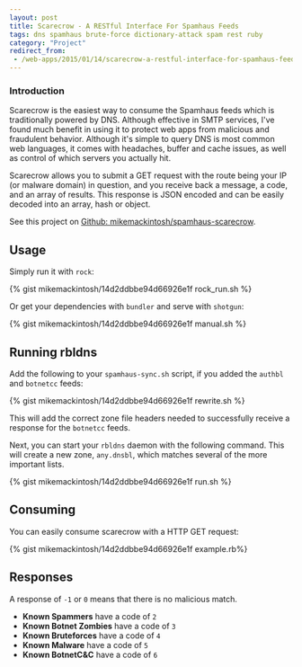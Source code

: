 ```yaml
---
layout: post
title: Scarecrow - A RESTful Interface For Spamhaus Feeds
tags: dns spamhaus brute-force dictionary-attack spam rest ruby
category: "Project"
redirect_from:
 - /web-apps/2015/01/14/scarecrow-a-restful-interface-for-spamhaus-feeds/
---
```


### Introduction

Scarecrow is the easiest way to consume the Spamhaus feeds which is traditionally powered by DNS. Although effective in SMTP services, I've found much benefit in using it to protect web apps from malicious and fraudulent behavior. Although it's simple to query DNS is most common web languages, it comes with headaches, buffer and cache issues, as well as control of which servers you actually hit.

Scarecrow allows you to submit a GET request with the route being your IP (or malware domain) in question, and you receive back a message, a code, and an array of results. This response is JSON encoded and can be easily decoded into an array, hash or object.

See this project on [Github: mikemackintosh/spamhaus-scarecrow](https://github.com/mikemackintosh/spamhaus-scarecrow).


## Usage

Simply run it with `rock`:

{% gist mikemackintosh/14d2ddbbe94d66926e1f rock_run.sh %}
    
Or get your dependencies with `bundler` and serve with `shotgun`:

{% gist mikemackintosh/14d2ddbbe94d66926e1f manual.sh %}

## Running rbldns

Add the following to your `spamhaus-sync.sh` script, if you added the `authbl` and `botnetcc` feeds:

{% gist mikemackintosh/14d2ddbbe94d66926e1f rewrite.sh %}

This will add the correct zone file headers needed to successfully receive a response for the `botnetcc` feeds.

Next, you can start your `rbldns` daemon with the following command. This will create a new zone, `any.dnsbl`, which matches several of the more important lists.

{% gist mikemackintosh/14d2ddbbe94d66926e1f run.sh %}

## Consuming

You can easily consume scarecrow with a HTTP GET request:

{% gist mikemackintosh/14d2ddbbe94d66926e1f example.rb%}

## Responses

A response of `-1` or `0` means that there is no malicious match.

  - **Known Spammers** have a code of `2`
  - **Known Botnet Zombies** have a code of `3`
  - **Known Bruteforces** have a code of `4`
  - **Known Malware** have a code of `5`
  - **Known BotnetC&C** have a code of `6`
